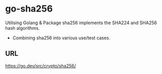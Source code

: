 # go-sha256
Utilising Golang &amp; Package sha256 implements the SHA224 and SHA256 hash algorithms.


- Combining sha256 into various use/test cases.

## URL
https://go.dev/src/crypto/sha256/